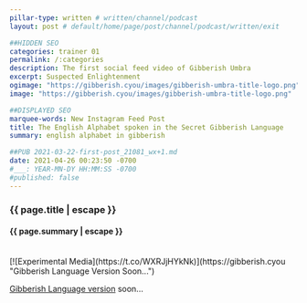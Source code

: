 ```yaml
---
pillar-type: written # written/channel/podcast
layout: post # default/home/page/post/channel/podcast/written/exit

##HIDDEN SEO
categories: trainer 01
permalink: /:categories
description: The first social feed video of Gibberish Umbra
excerpt: Suspected Enlightenment
ogimage: "https://gibberish.cyou/images/gibberish-umbra-title-logo.png"
image: "https://gibberish.cyou/images/gibberish-umbra-title-logo.png"

##DISPLAYED SEO
marquee-words: New Instagram Feed Post
title: The English Alphabet spoken in the Secret Gibberish Language
summary: english alphabet in gibberish

##PUB 2021-03-22-first-post_21081_wx+1.md
date: 2021-04-26 00:23:50 -0700
#___: YEAR-MN-DY HH:MM:SS -0700
#published: false
---
```

<h3 class="post-title">{{ page.title | escape }}</h3>
<h4 class="post-title">{{ page.summary | escape }}</h4><br>
[![Experimental Media](https://t.co/WXRJjHYkNk)](https://gibberish.cyou "Gibberish Language Version Soon...")

[Gibberish Language version](http://gibberish.cyou) soon...